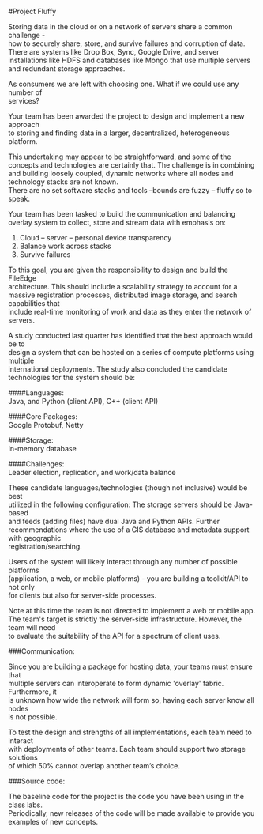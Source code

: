 #Project	Fluffy	
	
Storing	data	in	the	cloud	or	on	a	network	of	servers	share	a	common	challenge	-	
how	to	securely	share,	store,	and	survive	failures	and	corruption	of	data.	There	are	
systems	like	Drop	Box,	Sync,	Google	Drive,	and	server	installations	like	HDFS	and	
databases	like	Mongo	that	use	multiple	servers	and	redundant	storage	approaches.		
	
As	consumers	we	are	left	with	choosing	one.	What	if	we	could	use	any	number	of	
services?		
	
Your	team	has	been	awarded	the	project	to	design	and	implement	a	new	approach	
to	storing	and	finding	data	in	a	larger,	decentralized,	heterogeneous	platform.	
	
This	undertaking	may	appear	to	be	straightforward,	and	some	of	the	concepts	and	
technologies	are	certainly	that.	The	challenge	is	in	combining	and	building	loosely	
coupled,	dynamic	networks	where	all	nodes	and	technology	stacks	are	not	known.	
There	are	no	set	software	stacks	and	tools	–bounds	are	fuzzy	–	fluffy	so	to	speak.	
	
Your	team	has	been	tasked	to	build	the	communication	and	balancing	overlay	
system	to	collect,	store	and	stream	data	with	emphasis	on:	<br>
1. Cloud	–	server	–	personal	device	transparency	
2. Balance	work	across	stacks	
3. Survive	failures	
	
To	this	goal,	you	are	given	the	responsibility	to	design	and	build	the	FileEdge	
architecture.	This	should	include	a	scalability	strategy	to	account	for	a	massive	
registration	processes,	distributed	image	storage,	and	search	capabilities	that	
include	real-time	monitoring	of	work	and	data	as	they	enter	the	network	of	servers.		
	
A	study	conducted	last	quarter	has	identified	that	the	best	approach	would	be	to	
design	a	system	that	can	be	hosted	on	a	series	of	compute	platforms	using	multiple	
international	deployments.	The	study	also	concluded	the	candidate	technologies	for	
the	system	should	be:	
	
####Languages:		 	
Java,	and	Python	(client	API),	C++	(client	API)	

####Core	Packages:		
Google	Protobuf,	Netty	

####Storage:		
In-memory	database

####Challenges:	 	
Leader	election,	replication,	and	work/data	balance	
	
These	candidate	languages/technologies	(though	not	inclusive)	would	be	best	
utilized	in	the	following	configuration:	The	storage	servers	should	be	Java-based	
and	feeds	(adding	files)	have	dual	Java	and	Python	APIs.	Further	recommendations	
where	the	use	of	a	GIS	database	and	metadata	support	with	geographic	
registration/searching.		

Users	of	the	system	will	likely	interact	through	any	number	of	possible	platforms	
(application,	a	web,	or	mobile	platforms)	-	you	are	building	a	toolkit/API	to	not	only	
for	clients	but	also	for	server-side	processes.		
	
Note	at	this	time	the	team	is	not	directed	to	implement	a	web	or	mobile	app.	The	
team's	target	is	strictly	the	server-side	infrastructure.	However,	the	team	will	need	
to	evaluate	the	suitability	of	the	API	for	a	spectrum	of	client	uses.	
	
	
###Communication:	
	
Since	you	are	building	a	package	for	hosting	data,	your	teams	must	ensure	that	
multiple	servers	can	interoperate	to	form	dynamic	'overlay'	fabric.	Furthermore,	it	
is	unknown	how	wide	the	network	will	form	so,	having	each	server	know	all	nodes	
is	not	possible.	
	
To	test	the	design	and	strengths	of	all	implementations,	each	team	need	to	interact	
with	deployments	of	other	teams.	Each	team	should	support	two	storage	solutions	
of	which	50%	cannot	overlap	another	team’s	choice.		
	
	
###Source	code:	
	
The	baseline	code	for	the	project	is	the	code	you	have	been	using	in	the	class	labs.	
Periodically,	new	releases	of	the	code	will	be	made	available	to	provide	you	
examples	of	new	concepts.
